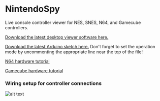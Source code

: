 NintendoSpy
======

Live console controller viewer for NES, SNES, N64, and Gamecube controllers.

[Download the latest desktop viewer software here.](https://github.com/jeremyaburns/NintendoSpy/blob/master/release/NintendoSpy.zip?raw=true)

[Download the latest Arduino sketch here.](https://raw.github.com/jeremyaburns/NintendoSpy/master/firmware/firmware.ino)
Don't forget to set the operation mode by uncommenting the appropriate line near the top of the file!

[N64 hardware tutorial](https://github.com/jeremyaburns/NintendoSpy/blob/master/docs/tutorial-n64.md)

[Gamecube hardware tutorial](https://github.com/jeremyaburns/NintendoSpy/blob/master/docs/tutorial-gamecube.md)

### Wiring setup for controller connections

![alt text](https://github.com/jeremyaburns/NintendoSpy/raw/master/docs/tutorial-images/wiring-all.jpg "")

